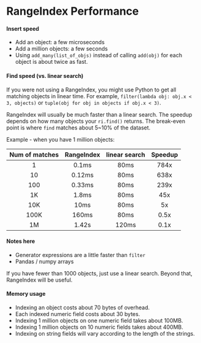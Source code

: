 # RangeIndex Performance

#### Insert speed

 * Add an object: a few microseconds
 * Add a million objects: a few seconds
 * Using `add_many(list_of_objs)` instead of calling `add(obj)` for each object is about twice as fast.
 
#### Find speed (vs. linear search)

If you were not using a RangeIndex, you might use Python to get all 
matching objects in linear time. For example, `filter(lambda obj: obj.x < 3, objects)` or 
`tuple(obj for obj in objects if obj.x < 3)`. 

RangeIndex will usually be much faster than a linear search. The speedup depends on how many 
objects your `ri.find()` returns. The break-even point is where `find` matches about 5~10% of the dataset.

Example - when you have 1 million objects:

**Num of matches**| **RangeIndex** | **linear search** |**Speedup**
:-----:|:--------------:|:-----------------:|:-----:
1|     0.1ms      |       80ms       |784x
10|     0.12ms     |       80ms       |638x
100|     0.33ms     |       80ms       |239x
1K|     1.8ms      |       80ms        |45x
10K|      10ms      |       80ms        |5x
100K|     160ms      |       80ms        |0.5x
1M|     1.42s      |       120ms       |0.1x

#### Notes here

- Generator expressions are a little faster than `filter`
- Pandas / numpy arrays 

If you have fewer than 1000 objects, just use a linear search. Beyond that, RangeIndex will be useful.

#### Memory usage

 * Indexing an object costs about 70 bytes of overhead. 
 * Each indexed numeric field costs about 30 bytes. 
 * Indexing 1 million objects on one numeric field takes about 100MB. 
 * Indexing 1 million objects on 10 numeric fields takes about 400MB. 
 * Indexing on string fields will vary according to the length of the strings.
